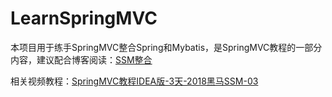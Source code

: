 # LearnSpringMVC

本项目用于练手SpringMVC整合Spring和Mybatis，是SpringMVC教程的一部分内容，建议配合博客阅读：[SSM整合](https://www.peterjxl.com/SpringMVC/SSM/)

相关视频教程：[SpringMVC教程IDEA版-3天-2018黑马SSM-03](https://www.bilibili.com/video/av47953244/)

